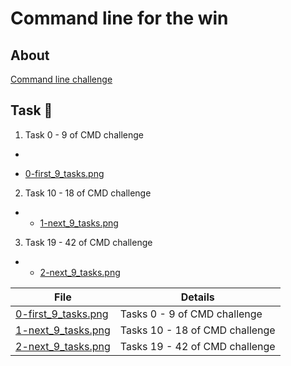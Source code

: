 # Command line for the win

## About
[Command line challenge](https://cmdchallenge.com/)

## Task :page_with_curl:
1. Task 0 - 9 of CMD challenge
* 
- [0-first_9_tasks.png](0-first_9_tasks.png)

2. Task 10 - 18 of CMD challenge
* - [1-next_9_tasks.png](1-next_9_tasks.png)

3. Task 19 - 42 of CMD challenge
* - [2-next_9_tasks.png](2-next_9_tasks.png)

| File 					       | Details                        |
| -------------------------------------------- | ------------------------------ |
| [0-first_9_tasks.png](0-first_9_tasks.png) | Tasks 0 - 9 of CMD challenge   |
| [1-next_9_tasks.png](1-next_9_tasks.png)   | Tasks 10 - 18 of CMD challenge |
| [2-next_9_tasks.png](2-next_9_tasks.png)  | Tasks 19 - 42 of CMD challenge |
